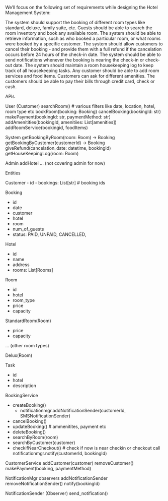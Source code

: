 We’ll focus on the following set of requirements while designing the Hotel Management System:

The system should support the booking of different room types like standard, deluxe, family suite, etc.
Guests should be able to search the room inventory and book any available room.
The system should be able to retrieve information, such as who booked a particular room, or what rooms were booked by a specific customer.
The system should allow customers to cancel their booking - and provide them with a full refund if the cancelation occurs before 24 hours of the check-in date.
The system should be able to send notifications whenever the booking is nearing the check-in or check-out date.
The system should maintain a room housekeeping log to keep track of all housekeeping tasks.
Any customer should be able to add room services and food items.
Customers can ask for different amenities.
The customers should be able to pay their bills through credit card, check or cash.

APIs

User (Customer)
searchRoom() # various filters like date, location, hotel, room type etc
bookRoom(booking: Booking)
cancelBooking(bookingId: str)
makePayment(bookingId: str, paymentMethod: str)
addAmenitities(bookingId, amenitiies: List[amenities])
addRoomService(bookingid, foodItems)

System
getBookingByRoom(room: Room) -> Booking
getBookingByCustomer(customerId) -> Booking
giveRefund(cancelation_date: datetime, bookingId)
getHouseKeepingLog(room: Room)


Admin
addHotel ... (not covering admin for now)


Entities

Customer
    - id
    - bookings: List[str] # booking ids

Booking
- id
- date
- customer
- hotel
- room
- num_of_guests
- status: PAID, UNPAID, CANCELLED, 

Hotel
- id
- name
- address
- rooms: List[Rooms]


Room
- id
- hotel
- room_type
- price
- capacity

StandardRoom(Room)
- price
- capacity

... (other room types)

Delux(Room)

Task
- id
- hotel
- description

BookingService
- createBooking()
  - notificationmgr.addNotificationSender(customerId, SMSNotificationSender)
- cancelBooking()
- updateBooking() # ammenitites, payment etc
- deleteBooking()
- searchByRoom(room)
- searchByCustomer(customer)
- checkifNearCheckout() # check if now is near checkin or checkout call notificationmgr.notify(customerId, bookingId)

CustomerService
addCustomer(customer)
removeCustomer()
makePayment(booking, paymentMethod)

NotificationMgr
observers 
addNotificationSender
removeNotificationSender()
notify(bookingId)

NotificationSender (Observer)
send_notification()